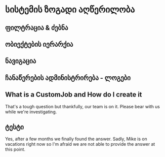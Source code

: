 # სისტემის ზოგადი აღწერილობა

## ფილტრაცია & ძებნა

## ობიექტების იერარქია

## ნავიგაცია

## ჩანაწერების ადმინისტრირება - ლოგები

## What is a CustomJob and How do I create it

That's a tough question but thankfully, our team is on it. Please bear with us while we're investigating.

## ტესტი

Yes, after a few months we finally found the answer. Sadly, Mike is on vacations right now so I'm afraid we are not able to provide the answer at this point.



